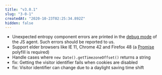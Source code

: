 ```yaml
---
title: "v3.0.1"
slug: "3-0-1"
createdAt: "2020-10-23T02:25:34.892Z"
hidden: false
---
```

- Unexpected entropy component errors are printed in the [debug mode](doc:js-agent#debug) of the JS agent. Such errors should be reported to us.
- Support elder browsers like IE 11, Chrome 42 and Firefox 48 (a [Promise](https://developer.mozilla.org/en-US/docs/Web/JavaScript/Reference/Global_Objects/Promise) polyfill is required)
- Handle cases where `new Date().getTimezoneOffset()` returns a string
- fix: Getting the visitor identifier fails when cookies are disabled
- fix: Visitor identifier can change due to a daylight saving time shift